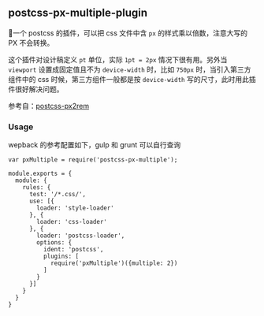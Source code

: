 ## postcss-px-multiple-plugin

一个 postcss 的插件，可以把 css 文件中含 `px` 的样式乘以倍数，注意大写的 PX 不会转换。

这个插件对设计稿定义 `pt` 单位，实际 `1pt = 2px` 情况下很有用。另外当 `viewport` 设置成固定值且不为 `device-width` 时，比如 `750px` 时，当引入第三方组件中的 css 时候，第三方组件一般都是按 `device-width` 写的尺寸，此时用此插件很好解决问题。

参考自：[postcss-px2rem](https://github.com/songsiqi/px2rem-postcss)

### Usage

wepback 的参考配置如下，gulp 和 grunt 可以自行查询

```
var pxMultiple = require('postcss-px-multiple');

module.exports = {
  module: {
    rules: {
      test: '/*.css/',
      use: [{
        loader: 'style-loader'
      }, {
        loader: 'css-loader'
      }, {
        loader: 'postcss-loader',
        options: {
          ident: 'postcss',
          plugins: [
            require('pxMultiple')({multiple: 2})
          ]
        }
      }]
    }
  }
}

